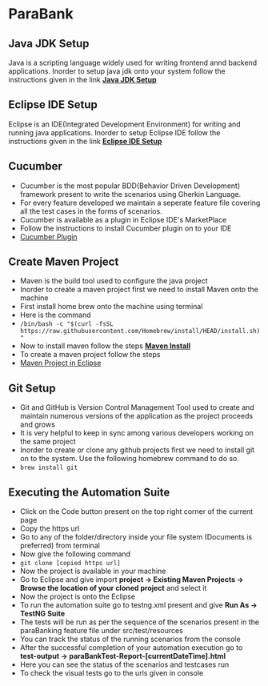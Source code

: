 # ParaBank

## Java JDK Setup
Java is a scripting language widely used for writing frontend annd backend applications. Inorder to setup java jdk onto your system follow the instructions given in the link [**Java JDK Setup**](https://docs.oracle.com/en/java/javase/15/install/installation-jdk-macos.html#GUID-F575EB4A-70D3-4AB4-A20E-DBE95171AB5F)

## Eclipse IDE Setup
Eclipse is an IDE(Integrated Development Environment) for writing and running java applications. Inorder to setup Eclipse IDE follow the instructions given in the link [**Eclipse IDE Setup**](https://beginnersbook.com/2016/04/how-to-install-eclipse-on-mac-os-x/)

## Cucumber
- Cucumber is the most popular BDD(Behavior Driven Development) framework present to write the scenarios using Gherkin Language. 
- For every feature developed we maintain a seperate feature file covering all the test cases in the forms of scenarios. 
- Cucumber is available as a plugin in Eclipse IDE's MarketPlace
- Follow the instructions to install Cucumber plugin on to your IDE 
- [Cucumber Plugin](https://www.javatpoint.com/install-cucumber-eclipse-plugin)


## Create Maven Project
- Maven is the build tool used to configure the java project 
- Inorder to create a maven project first we need to install Maven onto the machine
- First install home brew onto the machine using terminal 
- Here is the command 
- `/bin/bash -c "$(curl -fsSL https://raw.githubusercontent.com/Homebrew/install/HEAD/install.sh)"`
- Now to install maven follow the steps [**Maven Install**](https://mkyong.com/maven/install-maven-on-mac-osx/)
- To create a maven project follow the steps 
- [Maven Project in Eclipse](https://www.simplilearn.com/tutorials/maven-tutorial/maven-project-in-eclipse)

## Git Setup
- Git and GitHub is Version Control Management Tool used to create and maintain numerous versions of the application as the project proceeds and grows
- It is very helpful to keep in sync among various developers working on the same project
- Inorder to create or clone any github projects first we need to install git on to the system. Use the following homebrew command to do so.
- `brew install git`

## Executing the Automation Suite
- Click on the Code button present on the top right corner of the current page
- Copy the https url  
- Go to any of the folder/directory inside your file system (Documents is preferred) from terminal
- Now give the following command
- `git clone [copied https url]`
- Now the project is available in your machine
- Go to Eclipse and give import **project -> Existing Maven Projects -> Browse the location of your cloned project** and select it
- Now the project is onto the Eclipse
- To run the automation suite go to testng.xml present and give **Run As -> TestNG Suite**
- The tests will be run as per the sequence of the scenarios present in the paraBanking feature file under src/test/resources
- You can track the status of the running scenarios from the console
- After the successful completion of your automation execution go to **test-output -> paraBankTest-Report-[currentDateTime].html**
- Here you can see the status of the scenarios and testcases run
- To check the visual tests go to the urls given in console







